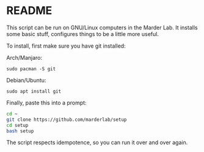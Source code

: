 # README

This script can be run on GNU/Linux computers in the Marder Lab. It installs some basic stuff, configures things to be a little more useful. 

To install, first make sure you have git installed:

Arch/Manjaro:

```
sudo pacman -S git
```

Debian/Ubuntu:

```
sudo apt install git
```

Finally, paste this into a prompt:

```bash
cd ~
git clone https://github.com/marderlab/setup
cd setup
bash setup

```

The script respects idempotence, so you can run it over and over again.
